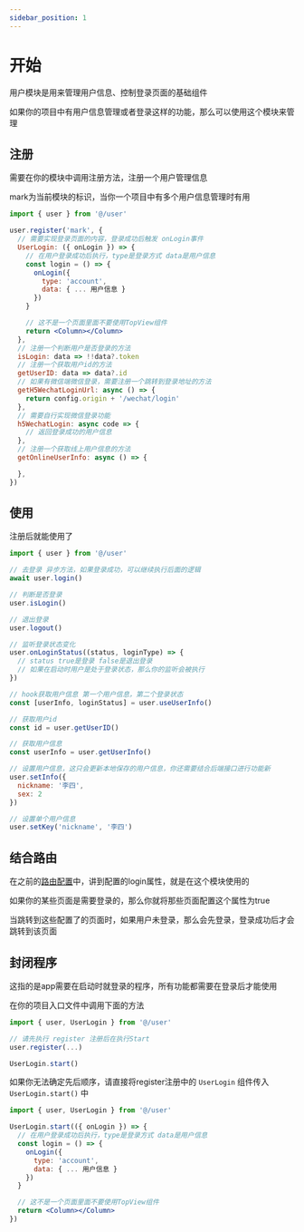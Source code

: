 ```yaml
---
sidebar_position: 1
---
```


# 开始

用户模块是用来管理用户信息、控制登录页面的基础组件

如果你的项目中有用户信息管理或者登录这样的功能，那么可以使用这个模块来管理

## 注册

需要在你的模块中调用注册方法，注册一个用户管理信息

mark为当前模块的标识，当你一个项目中有多个用户信息管理时有用

```jsx
import { user } from '@/user'

user.register('mark', {
  // 需要实现登录页面的内容，登录成功后触发 onLogin事件
  UserLogin: ({ onLogin }) => {
    // 在用户登录成功后执行，type是登录方式 data是用户信息
    const login = () => {
      onLogin({
        type: 'account',
        data: { ... 用户信息 }
      })
    }

    // 这不是一个页面里面不要使用TopView组件
    return <Column></Column>
  },
  // 注册一个判断用户是否登录的方法
  isLogin: data => !!data?.token
  // 注册一个获取用户id的方法
  getUserID: data => data?.id
  // 如果有微信端微信登录，需要注册一个跳转到登录地址的方法
  getH5WechatLoginUrl: async () => {
    return config.origin + '/wechat/login'
  },
  // 需要自行实现微信登录功能
  h5WechatLogin: async code => {
    // 返回登录成功的用户信息
  },
  // 注册一个获取线上用户信息的方法
  getOnlineUserInfo: async () => {

  },
})
```

## 使用

注册后就能使用了

```jsx
import { user } from '@/user'

// 去登录 异步方法，如果登录成功，可以继续执行后面的逻辑
await user.login()

// 判断是否登录
user.isLogin()

// 退出登录
user.logout()

// 监听登录状态变化
user.onLoginStatus((status, loginType) => {
  // status true是登录 false是退出登录
  // 如果在启动时用户是处于登录状态，那么你的监听会被执行
})

// hook获取用户信息 第一个用户信息，第二个登录状态
const [userInfo, loginStatus] = user.useUserInfo()

// 获取用户id
const id = user.getUserID()

// 获取用户信息
const userInfo = user.getUserInfo()

// 设置用户信息，这只会更新本地保存的用户信息，你还需要结合后端接口进行功能新
user.setInfo({
  nickname: '李四',
  sex: 2
})

// 设置单个用户信息
user.setKey('nickname', '李四')
```

## 结合路由

在之前的[路由配置](/docs/course/app/route#login)中，讲到配置的login属性，就是在这个模块使用的

如果你的某些页面是需要登录的，那么你就将那些页面配置这个属性为true

当跳转到这些配置了的页面时，如果用户未登录，那么会先登录，登录成功后才会跳转到该页面

## 封闭程序

这指的是app需要在启动时就登录的程序，所有功能都需要在登录后才能使用

在你的项目入口文件中调用下面的方法

```jsx
import { user, UserLogin } from '@/user'

// 请先执行 register 注册后在执行Start
user.register(...)

UserLogin.start()
```

如果你无法确定先后顺序，请直接将register注册中的 `UserLogin` 组件传入 `UserLogin.start()` 中

```jsx
import { user, UserLogin } from '@/user'

UserLogin.start(({ onLogin }) => {
  // 在用户登录成功后执行，type是登录方式 data是用户信息
  const login = () => {
    onLogin({
      type: 'account',
      data: { ... 用户信息 }
    })
  }

  // 这不是一个页面里面不要使用TopView组件
  return <Column></Column>
})
```